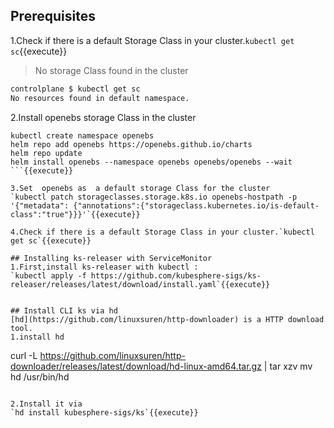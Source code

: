 ## Prerequisites
1.Check if there is a default Storage Class in your cluster.`kubectl get sc`{{execute}} 

> No storage Class found in the cluster

```bash
controlplane $ kubectl get sc 
No resources found in default namespace.
```

2.Install openebs storage Class in the cluster  
```
kubectl create namespace openebs
helm repo add openebs https://openebs.github.io/charts
helm repo update
helm install openebs --namespace openebs openebs/openebs --wait 
```{{execute}}

3.Set  openebs as  a default storage Class for the cluster
`kubectl patch storageclasses.storage.k8s.io openebs-hostpath -p '{"metadata": {"annotations":{"storageclass.kubernetes.io/is-default-class":"true"}}}'`{{execute}}

4.Check if there is a default Storage Class in your cluster.`kubectl get sc`{{execute}} 

## Installing ks-releaser with ServiceMonitor
1.First,install ks-releaser with kubectl :
`kubectl apply -f https://github.com/kubesphere-sigs/ks-releaser/releases/latest/download/install.yaml`{{execute}}


## Install CLI ks via hd
[hd](https://github.com/linuxsuren/http-downloader) is a HTTP download tool.
1.install hd
```
curl -L https://github.com/linuxsuren/http-downloader/releases/latest/download/hd-linux-amd64.tar.gz | tar xzv
mv hd /usr/bin/hd
```{{execute}}

2.Install it via 
`hd install kubesphere-sigs/ks`{{execute}}